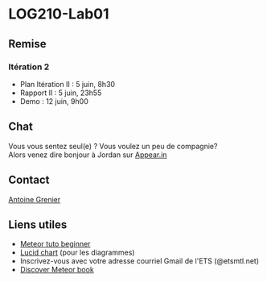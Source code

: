 # LOG210-Lab01

## Remise 
### Itération 2 
* Plan Itération II : 5 juin, 8h30
* Rapport II : 5 juin, 23h55
* Demo : 12 juin, 9h00 

## Chat 
Vous vous sentez seul(e) ? Vous voulez un peu de compagnie? <br/>
Alors venez dire bonjour à Jordan sur [Appear.in](https://appear.in/log210)

## Contact
[Antoine Grenier](mailto:antoine.grenier.1@ens.etsmtl.ca)

## Liens utiles

* [Meteor tuto beginner](https://www.meteor.com/install)
* [Lucid chart](https://www.lucidchart.com/pages/education/university) (pour les diagrammes)
* Inscrivez-vous avec votre adresse courriel Gmail de l'ETS (@etsmtl.net)
* [Discover Meteor book](http://web.mit.edu/~deberg/Public/Discover-Meteor.pdf)
